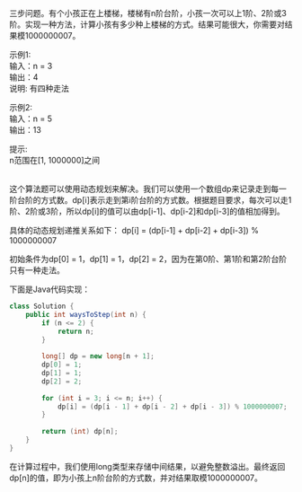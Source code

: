 三步问题。有个小孩正在上楼梯，楼梯有n阶台阶，小孩一次可以上1阶、2阶或3阶。实现一种方法，计算小孩有多少种上楼梯的方式。结果可能很大，你需要对结果模1000000007。               

示例1:                 
输入：n = 3                   
输出：4               
说明: 有四种走法                              

示例2:                     
输入：n = 5                     
输出：13                       

提示:                            
n范围在[1, 1000000]之间                       
&emsp;

这个算法题可以使用动态规划来解决。我们可以使用一个数组dp来记录走到每一阶台阶的方式数。dp[i]表示走到第i阶台阶的方式数。根据题目要求，每次可以走1阶、2阶或3阶，所以dp[i]的值可以由dp[i-1]、dp[i-2]和dp[i-3]的值相加得到。

具体的动态规划递推关系如下：
dp[i] = (dp[i-1] + dp[i-2] + dp[i-3]) % 1000000007

初始条件为dp[0] = 1，dp[1] = 1，dp[2] = 2，因为在第0阶、第1阶和第2阶台阶只有一种走法。

下面是Java代码实现：

```java
class Solution {
    public int waysToStep(int n) {
        if (n <= 2) {
            return n;
        }
        
        long[] dp = new long[n + 1];
        dp[0] = 1;
        dp[1] = 1;
        dp[2] = 2;
        
        for (int i = 3; i <= n; i++) {
            dp[i] = (dp[i - 1] + dp[i - 2] + dp[i - 3]) % 1000000007;
        }
        
        return (int) dp[n];
    }
}
```

在计算过程中，我们使用long类型来存储中间结果，以避免整数溢出。最终返回dp[n]的值，即为小孩上n阶台阶的方式数，并对结果取模1000000007。